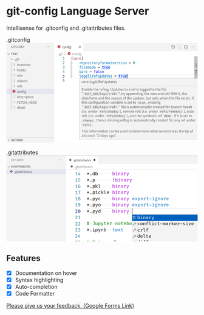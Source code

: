 # git-config Language Server
Intellisense for .gitconfig and .gitattributes files.

.gitconfig\
![screenshot](./screenshot.png)

.gitattributes\
![screenshot2](./screenshot2.png)

## Features
- [x] Documentation on hover
- [x] Syntax highlighting
- [x] Auto-completion
- [x] Code Formatter

[Please give us your feedback. (Google Forms Link)](https://docs.google.com/forms/d/e/1FAIpQLSeZe-J9aTlCzcaxq_zdJyFlrwLq4ssTNrlIXJOg_HzsSPp0rw/viewform?usp=sf_link)
